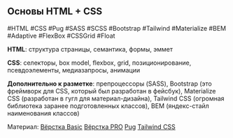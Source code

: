 ## **Основы HTML + CSS**
#HTML #CSS #Pug #SASS #SCSS #Bootstrap #Tailwind #Materialize #BEM #Adaptive #FlexBox #CSSGrid #Float

**HTML**: структура страницы, семантика, формы, эммет

**CSS**: селекторы, box model, flexbox, grid, позиционирование, псевдоэлементы, медиазапросы, анимации

**Дополнительно к разметке**: препроцессоры (SASS), Bootstrap (это фреймворк для CSS, который был разработан в фейсбук), Materialize CSS (разработан в гугл для материал-дизайна), Tailwind CSS (огромная библиотека заранее подготовленных классов), BEM (яндекс-стайл наименования классов)

Материал:
[Вёрстка Basic](../../Development/HTML+CSS__Git+NPM/Базовая%20вёрстка/Вёрстка%20Basic.md)
[Вёрстка PRO](../../Development/HTML+CSS__Git+NPM/Вёрстка%20PRO/Вёрстка%20PRO.md)
[Pug](../../Development/HTML+CSS__Git+NPM/PUG/Pug.md)
[Tailwind CSS](../../Development/FrontEnd/Tailwind%20CSS.md)